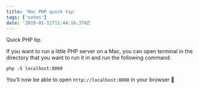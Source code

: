 ```yaml
---
title: 'Mac PHP quick tip'
tags: ['notes'] 
date: '2019-01-11T11:44:16.370Z'
---
```

Quick PHP tip. 

If you want to run a little PHP server on a Mac, you can open terminal in the directory that you want to run it in and run the following command:

`php -S localhost:8000` 

You’ll now be able to open `http://localhost:8000` in your browser 🚀